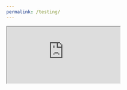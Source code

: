 ```yaml
---
permalink: /testing/
---
```


 <div><iframe src="https://aemichael.github.io/" title="Alexandra sible website"></iframe> </div>